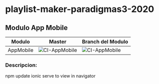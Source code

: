 # playlist-maker-paradigmas3-2020
## Modulo App Mobile

| Modulo  | Master | Branch del Modulo |
|---|---|---|
|  AppMobile | ![CI-AppMobile](https://github.com/cuencadelplata/playlist-maker-paradigmas3-2020/workflows/CI-AppMobile/badge.svg?branch=master)  | ![CI-AppMobile](https://github.com/cuencadelplata/playlist-maker-paradigmas3-2020/workflows/CI-AppMobile/badge.svg?branch=AppMobile)|


### Descripcion:
npm update
ionic serve to view in navigator
